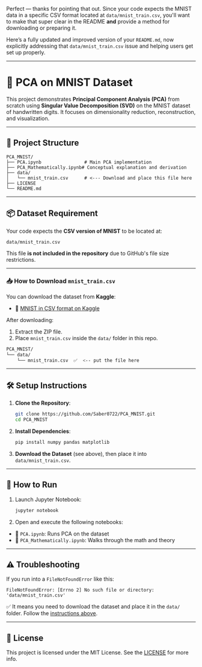 Perfect — thanks for pointing that out. Since your code expects the MNIST data in a specific CSV format located at `data/mnist_train.csv`, you'll want to make that super clear in the README **and** provide a method for downloading or preparing it.

Here’s a fully updated and improved version of your `README.md`, now explicitly addressing that `data/mnist_train.csv` issue and helping users get set up properly.

---

# 🧠 PCA on MNIST Dataset

This project demonstrates **Principal Component Analysis (PCA)** from scratch using **Singular Value Decomposition (SVD)** on the MNIST dataset of handwritten digits. It focuses on dimensionality reduction, reconstruction, and visualization.

---

## 📁 Project Structure

```
PCA_MNIST/
├── PCA.ipynb                # Main PCA implementation
├── PCA_Mathematically.ipynb# Conceptual explanation and derivation
├── data/
│   └── mnist_train.csv      # <--- Download and place this file here
├── LICENSE
└── README.md
```

---

## 📦 Dataset Requirement

Your code expects the **CSV version of MNIST** to be located at:

```
data/mnist_train.csv
```

This file **is not included in the repository** due to GitHub's file size restrictions.

---

### 📥 How to Download `mnist_train.csv`

You can download the dataset from **Kaggle**:

- 📎 [MNIST in CSV format on Kaggle](https://www.kaggle.com/datasets/oddrationale/mnist-in-csv)

After downloading:

1. Extract the ZIP file.
2. Place `mnist_train.csv` inside the `data/` folder in this repo.

```bash
PCA_MNIST/
└── data/
    └── mnist_train.csv  ✅  <-- put the file here
```

---

## 🛠 Setup Instructions

1. **Clone the Repository**:

   ```bash
   git clone https://github.com/Saber0722/PCA_MNIST.git
   cd PCA_MNIST
   ```

3. **Install Dependencies**:

   ```bash
   pip install numpy pandas matplotlib
   ```

4. **Download the Dataset** (see above), then place it into `data/mnist_train.csv`.

---

## 🚀 How to Run

1. Launch Jupyter Notebook:

   ```bash
   jupyter notebook
   ```

2. Open and execute the following notebooks:

- 📘 `PCA.ipynb`: Runs PCA on the dataset
- 📘 `PCA_Mathematically.ipynb`: Walks through the math and theory

---


## ⚠️ Troubleshooting

If you run into a `FileNotFoundError` like this:

```
FileNotFoundError: [Errno 2] No such file or directory: 'data/mnist_train.csv'
```

✅ It means you need to download the dataset and place it in the `data/` folder. Follow the [instructions above](#how-to-download-mnist_traincsv).

---

## 📄 License

This project is licensed under the MIT License. See the [LICENSE](LICENSE) for more info.
